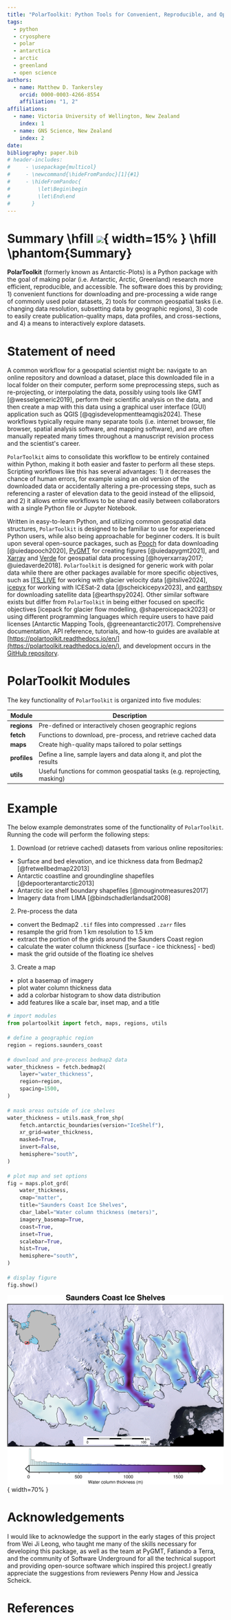 ```yaml
---
title: "PolarToolkit: Python Tools for Convenient, Reproducible, and Open Polar Science"
tags:
  - python
  - cryosphere
  - polar
  - antarctica
  - arctic
  - greenland
  - open science
authors:
  - name: Matthew D. Tankersley
    orcid: 0000-0003-4266-8554
    affiliation: "1, 2"
affiliations:
  - name: Victoria University of Wellington, New Zealand
    index: 1
  - name: GNS Science, New Zealand
    index: 2
date:
bibliography: paper.bib
# header-includes:
#     - \usepackage{multicol}
#     - \newcommand{\hideFromPandoc}[1]{#1}
#     - \hideFromPandoc{
#         \let\Begin\begin
#         \let\End\end
#       }
---
```


<!--
Title options:
PolarToolkit: Helping Polar Researchers Conduct Science
PolarToolkit: A Python Package for Polar Science
PolarToolkit: Python Tools for Conducting Polar Science
Cryospheric Insights Made Easy: Exploring PolarToolkit for Polar Studies
PolarToolkit: A Comprehensive Software Suite for Antarctic Research
PolarToolkit: Software for Cryospheric Mapping, Analysis, and Data Retrieval
PolarToolkit: Software to Aide in Cryospheric Research
PolarToolkit: Facilitating Cryospheric Research with Open-Source Software

-->

<!--
Typically 250-1000 words
Your paper should include:

A list of the authors of the software and their affiliations, using the correct format (see the example below).

A summary describing the high-level functionality and purpose of the software for a diverse, non-specialist audience.

A Statement of need section that clearly illustrates the research purpose of the software and places it in the context of related work.

A list of key references, including to other software addressing related needs. Note that the references should include full names of venues, e.g., journals and conferences, not abbreviations only understood in the context of a specific discipline.

Mention (if applicable) a representative set of past or ongoing research projects using the software and recent scholarly publications enabled by it.

Acknowledgement of any financial support.
-->
# Summary \hfill ![](../docs/logo_light.png){ width=15% } \hfill \phantom{Summary}
<!-- describing the high-level functionality and purpose of the software for a diverse, non-specialist audience. -->
**PolarToolkit** (formerly known as Antarctic-Plots) is a Python package with the goal of making polar (i.e. Antarctic, Arctic, Greenland) research more efficient, reproducible, and accessible.
The software does this by providing; 1) convenient functions for downloading and pre-processing a wide range of commonly used polar datasets, 2) tools for common geospatial tasks (i.e. changing data resolution, subsetting data by geographic regions), 3) code to easily create publication-quality maps, data profiles, and cross-sections, and 4) a means to interactively explore datasets.

# Statement of need
<!-- clearly illustrates the research purpose of the software and places it in the context of related work. -->
A common workflow for a geospatial scientist might be: navigate to an online repository and download a dataset, place this downloaded file in a local folder on their computer, perform some preprocessing steps, such as re-projecting, or interpolating the data, possibly using tools like GMT [@wesselgeneric2019], perform their scientific analysis on the data, and then create a map with this data using a graphical user interface (GUI) application such as QGIS [@qgisdevelopmentteamqgis2024].
These workflows typically require many separate tools (i.e. internet browser, file browser, spatial analysis software, and mapping software), and are often manually repeated many times throughout a manuscript revision process and the scientist's career.

`PolarToolkit` aims to consolidate this workflow to be entirely contained within Python, making it both easier and faster to perform all these steps.
Scripting workflows like this has several advantages: 1) it decreases the chance of human errors, for example using an old version of the downloaded data or accidentally altering a pre-processing steps, such as referencing a raster of elevation data to the geoid instead of the ellipsoid, and 2) it allows entire workflows to be shared easily between collaborators with a single Python file or Jupyter Notebook.

Written in easy-to-learn Python, and utilizing common geospatial data structures, `PolarToolkit` is designed to be familiar to use for experienced Python users, while also being approachable for beginner coders.
It is built upon several open-source packages, such as [Pooch](https://www.fatiando.org/pooch/latest/) for data downloading [@uiedapooch2020], [PyGMT](https://www.pygmt.org/latest/) for creating figures [@uiedapygmt2021], and [Xarray](https://docs.xarray.dev/en/stable/) and [Verde](https://www.fatiando.org/verde/latest/) for geospatial data processing [@hoyerxarray2017; @uiedaverde2018]. `PolarToolkit` is designed for generic work with polar data while there are other packages available for more specific objectives, such as [ITS_LIVE](https://github.com/nasa-jpl/itslive-py) for working with glacier velocity data [@itslive2024], [icepyx](https://github.com/icesat2py/icepyx) for working with ICESat-2 data [@scheickicepyx2023], and [earthspy](https://github.com/AdrienWehrle/earthspy) for downloading satellite data [@earthspy2024]. Other similar software exists but differ from `PolarToolkit` in being either focused on specific objectives [icepack for glacier flow modelling, @shaperoicepack2023] or using different programming languages which require users to have paid licenses [Antarctic Mapping Tools, @greeneantarctic2017].
Comprehensive documentation, API reference, tutorials, and how-to guides are available at [https://polartoolkit.readthedocs.io/en/](https://polartoolkit.readthedocs.io/en/), and development occurs in the [GitHub repository](https://github.com/mdtanker/polartoolkit).


# PolarToolkit Modules
The key functionality of `PolarToolkit` is organized into five modules:

| Module       | Description                                                                        |
| ------------ | ---------------------------------------------------------------------------------- |
| **regions**  | Pre-defined or interactively chosen geographic regions                             |
| **fetch**    | Functions to download, pre-process, and retrieve cached data                       |
| **maps**     | Create high-quality maps tailored to polar settings    |
| **profiles** | Define a line, sample layers and data along it, and plot the results               |
| **utils**    | Useful functions for common geospatial tasks (e.g. reprojecting, masking)          |

# Example
The below example demonstrates some of the functionality of `PolarToolkit`. Running the code will perform the following steps:

1) Download (or retrieve cached) datasets from various online repositories:
  * Surface and bed elevation, and ice thickness data from Bedmap2 [@fretwellbedmap22013]
  * Antarctic coastline and groundingline shapefiles [@depoorterantarctic2013]
  * Antarctic ice shelf boundary shapefiles [@mouginotmeasures2017]
  * Imagery data from LIMA [@bindschadlerlandsat2008]
2) Pre-process the data
  * convert the Bedmap2 `.tif` files into compressed `.zarr` files
  * resample the grid from 1 km resolution to 1.5 km
  * extract the portion of the grids around the Saunders Coast region
  * calculate the water column thickness ([surface - ice thickness] - bed)
  * mask the grid outside of the floating ice shelves
3) Create a map
  * plot a basemap of imagery
  * plot water column thickness data
  * add a colorbar histogram to show data distribution
  * add features like a scale bar, inset map, and a title

```python
# import modules
from polartoolkit import fetch, maps, regions, utils

# define a geographic region
region = regions.saunders_coast

# download and pre-process bedmap2 data
water_thickness = fetch.bedmap2(
    layer="water_thickness",
    region=region,
    spacing=1500,
)

# mask areas outside of ice shelves
water_thickness = utils.mask_from_shp(
    fetch.antarctic_boundaries(version="IceShelf"),
    xr_grid=water_thickness,
    masked=True,
    invert=False,
    hemisphere="south",
)

# plot map and set options
fig = maps.plot_grd(
    water_thickness,
    cmap="matter",
    title="Saunders Coast Ice Shelves",
    cbar_label="Water column thickness (meters)",
    imagery_basemap=True,
    coast=True,
    inset=True,
    scalebar=True,
    hist=True,
    hemisphere="south",
)

# display figure
fig.show()
```

![Example map output from above code implemented in `PolarToolkit`. Water column thickness [@fretwellbedmap22013] beneath the ice shelves of Antarctica's Saunders Coast. Inset map shows figure location. Grounding line and coastlines shown by black line [@depoorterantarctic2013]. Background imagery from LIMA [@bindschadlerlandsat2008]. Colorbar histogram shows data distribution.](example_figure.png){ width=70% }

# Acknowledgements
I would like to acknowledge the support in the early stages of this project from Wei Ji Leong, who taught me many of the skills necessary for developing this package, as well as the team at PyGMT, Fatiando a Terra, and the community of Software Underground for all the technical support and providing open-source software which inspired this project.I greatly appreciate the suggestions from reviewers Penny How and Jessica Scheick.

# References
